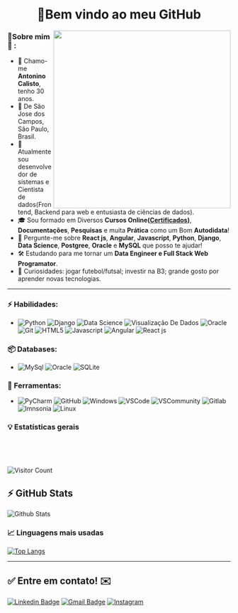 
<h1 align="center"> 
	🚀Bem vindo ao meu GitHub
</h1>

<img align="right" width="400" height="400" src="https://user-images.githubusercontent.com/57039079/68556083-b2038700-0428-11ea-8add-e9abd09f6b23.gif">

### 👦Sobre mim :seedling: : 
- 👋 Chamo-me **Antonino Calisto**, tenho 30 anos.
- 📌  De São Jose dos Campos, São Paulo, Brasil.
- 💼 Atualmente sou desenvolvedor de sistemas e Cientista de dados(Frontend, Backend para web  e entusiasta de ciências de dados).
- 🎓 Sou formado em Diversos **Cursos Online([Certificados](https://github.com/antoninocalisto/Certificados))**, **Documentações**, **Pesquisas** e muita **Prática** como um Bom **Autodidata**! 
- 💬 Pergunte-me sobre **React js**,  **Angular**, **Javascript**, **Python**, **Django**, **Data Science**, **Postgree**, **Oracle** e **MySQL** que posso te ajudar!
- 🛠️ Estudando para me tornar um **Data Engineer e Full Stack Web Programator**.
- 🔭 Curiosidades: jogar futebol/futsal; investir na B3; grande gosto por aprender novas tecnologias.

<hr>

### ⚡ Habilidades:
- ![Python](https://img.shields.io/badge/-Python-3776AB?&logo=Python&logoColor=FFFFFF) ![Django](https://img.shields.io/badge/-Django-008000?&logo=Django&logoColor=FFFFFF) ![Data Science](https://img.shields.io/badge/Data%20Science-084d6e?&logoColor=FFFFFF) ![Visualização De Dados](https://img.shields.io/badge/-Visualização%20De%20Dados-3776AB?&logoColor=FFFFFF) ![Oracle](https://img.shields.io/badge/-Automação-3776AB?&logoColor=FFFFFF) ![Git](https://img.shields.io/badge/-Git-F05032?&logo=git&logoColor=FFFFFF) ![HTML5](https://img.shields.io/badge/-HTML5-E34F26?&logo=HTML5&logoColor=FFFFFF) ![Javascript](https://img.shields.io/badge/Javascript-006600?&logoColor=FFFFFF) ![Angular](https://img.shields.io/badge/Angular-FF0000?&logoColor=FFFFFF) ![React js](https://img.shields.io/badge/React%20JS-084d6e?&logoColor=ff00ff)

### 📦 Databases:
- ![MySql](https://img.shields.io/badge/-MySql-003B57?&logo=MySQL&logoColor=FFFFFF) ![Oracle](https://img.shields.io/badge/-Oracle-336791?&logo=Oracle&logoColor=FFFFFF) ![SQLite](https://img.shields.io/badge/-SQLite-4479A1?&logo=sqlite&logoColor=FFFFFF)


### 🧰 Ferramentas:
- ![PyCharm](https://img.shields.io/badge/-PyCharm-181717?&logo=PyCharm&logoColor=FFFFFF) ![GitHub](https://img.shields.io/badge/-GitHub-181717?&logo=GitHub&logoColor=FFFFFF) ![Windows](https://img.shields.io/badge/-Windows-0078D6?&logo=Windows&logoColor=FFFFFF) ![VSCode](https://img.shields.io/badge/-VSCode-007ACC?&logo=Visual%20Studio%20Code&logoColor=FFFFFF) ![VSCommunity](https://img.shields.io/badge/VSCommunity----blueviolet) ![Gitlab](https://img.shields.io/badge/-Kaggle-20BEFF?&logo=Kaggle&logoColor=FFFFFF) ![Imnsonia](https://img.shields.io/badge/Insomnia----blue) ![Linux](https://img.shields.io/badge/-Linux-FCC624?&logo=Linux&logoColor=FFFFFF) 


### :bulb:  Estatísticas gerais 
 
<br/>

<p >
   <img  src="https://badges.pufler.dev/repos/antoninocalisto" alt=""  /> 
   <img  src="https://badges.pufler.dev/years/antoninocalisto" alt="" />
   <img  src="https://komarev.com/ghpvc/?username=antoninocalisto&color=green" alt="" />
</p>

![Visitor Count](https://profile-counter.glitch.me/{antoninocalisto}/count.svg)

## ⚡ GitHub Stats

![Github Stats](https://github-readme-stats.vercel.app/api?username=antoninocalisto&show_icons=true&count_private=true&show_icons=true&include_all_commits=true)

### 📈  Linguagens mais usadas 
[![Top Langs](https://github-readme-stats.vercel.app/api/top-langs/?username=antoninocalisto)](https://github.com/antoninocalisto/github-readme-stats)
<hr>


## ✅ Entre em contato! ✉️

[![Linkedin Badge](https://img.shields.io/badge/-LinkedIn-blue?style=flat-square&logo=Linkedin&logoColor=white&link=https://linkedin.com/in/brunoluiss)](https://www.linkedin.com/in/antonino-calisto-08991270//)
 [![Gmail Badge](https://img.shields.io/badge/-antuninosantos@gmail.com-c14438?style=flat-square&logo=Gmail&logoColor=white&link=mailto:vmeazevedo@gmail.com)](mailto:antuninosantos@gmail.com)
 [![Instagram](https://img.shields.io/badge/-Instagram-E4405F?&logo=Instagram&logoColor=FFFFFF)](https://www.instagram.com/calistoantonino/)


